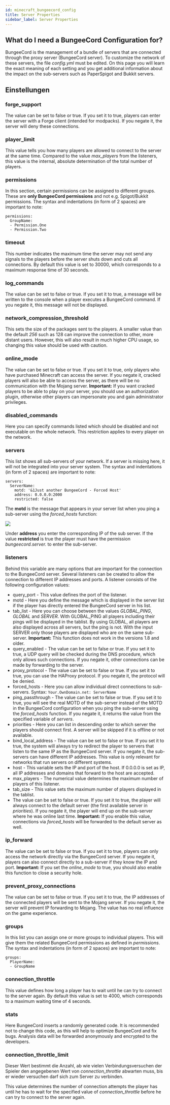 ```yaml
---
id: minecraft_bungeecord_config
title: Server Properties
sidebar_label: Server Properties
---
```


## What do I need a BungeeCord Configuration for?

BungeeCord is the management of a bundle of servers that are connected through the proxy server (BungeeCord server). To customize the network of these servers, the file *config.yml* must be edited. On this page you will learn the exact meaning of each setting and you get additional information about the impact on the sub-servers such as PaperSpigot and Bukkit servers.

## Einstellungen

### forge_support

The value can be set to false or true. If you set it to true, players can enter the server with a Forge client (intended for modpacks). If you negate it, the server will deny these connections.

### player_limit

This value tells you how many players are allowed to connect to the server at the same time. Compared to the value *max_players* from the listeners, this value is the internal, absolute determination of the total number of players.

### permissions

In this section, certain permissions can be assigned to different groups. These are **only BungeeCord permissions** and not e.g. Spigot/Bukkit permissions.
The syntax and indentations (in form of 2 spaces) are important to note:
```
permissions:
  GroupName:
  - Permission.One
  - Permission.Two
```

### timeout

This number indicates the maximum time the server may not send any signals to the players before the server shuts down and cuts all connections. By default this value is set to 30000, which corresponds to a maximum response time of 30 seconds. 

### log_commands

The value can be set to false or true. If you set it to true, a message will be written to the console when a player executes a BungeeCord command. If you negate it, this message will not be displayed.

### network_compression_threshold

This sets the size of the packages sent to the players. A smaller value than the default *256* such as 128 can improve the connection to other, more distant users. However, this will also result in much higher CPU usage, so changing this value should be used with caution.

### online_mode

The value can be set to false or true. If you set it to true, only players who have purchased Minecraft can access the server. If you negate it, cracked players will also be able to access the server, as there will be no communication with the Mojang server.
**Important:** If you want cracked players to be able to play on your server, you should use an authorization plugin, otherwise other players can impersonate you and gain administrator privileges.

### disabled_commands

Here you can specify commands listed which should be disabled and not executable on the whole network. This restriction applies to every player on the network.

### servers

This list shows all sub-servers of your network. If a server is missing here, it will not be integrated into your server system.
The syntax and indentations (in form of 2 spaces) are important to note:
```
servers:
  ServerName:
    motd: '&1Just another BungeeCord - Forced Host'
    address: 0.0.0.0:2000
    restricted: false
```
The **motd** is the message that appears in your server list when you ping a sub-server using the *forced_hosts* function:

![](https://screensaver01.zap-hosting.com/index.php/s/Ajdd2HCdSHeKLa5/preview)

Under **address** you enter the corresponding IP of the sub server. If the value **restricted** is true the player must have the permission *bungeecord.server.<ServerName>* to enter the sub-server.


### listeners

Behind this variable are many options that are important for the connection to the BungeeCord server. Several listeners can be created to allow the connection to different IP addresses and ports. A listener consists of the following configuration values:
* query_port - This value defines the port of the listener.
* motd - Here you define the message which is displayed in the server list if the player has directly entered the BungeeCord server in his list.
* tab_list - Here you can choose between the values *GLOBAL_PING*, *GLOBAL* and *SERVER*. With GLOBAL_PING all players including their pings will be displayed in the tablist. By using GLOBAL, all players are also displayed across all servers, but the ping is not. With the input SERVER only those players are displayed who are on the same sub-server. **Important:** This function does not work in the versions 1.8 and older.
* query_enabled - The value can be set to false or true. If you set it to true, a UDP query will be checked during the DNS procedure, which only allows such connections. If you negate it, other connections can be made by forwarding to the server.
* proxy_protocol - The value can be set to false or true. If you set it to true, you can use the HAProxy protocol. If you negate it, the protocol will be denied.
* forced_hosts - Here you can allow individual direct connections to sub-servers. Syntax: `Your.OwnDomain.net: ServerName`
* ping_passthrough - The value can be set to false or true. If you set it to true, you will see the real MOTD of the sub-server instead of the MOTD in the BungeeCord configuration when you ping the sub-server using the *forced_hosts* function. If you negate it, it returns the value from the specified variable of *servers*.
* priorities - Here you can list in descending order to which server the players should connect first. A server will be skipped if it is offline or not available.
* bind_local_address - The value can be set to false or true. If you set it to true, the system will always try to redirect the player to servers that listen to the same IP as the BungeeCord server. If you negate it, the sub-servers can have different IP addresses. This value is only relevant for networks that run servers on different systems.
* host - This variable sets the IP and port of the host. If 0.0.0.0 is set as IP, all IP addresses and domains that forward to the host are accepted.
* max_players - The numerical value determines the maximum number of players of this listener.
* tab_size - This value sets the maximum number of players displayed in the tablist.
* The value can be set to false or true. If you set it to true, the player will always connect to the default server (the first available server in *priorities*). If you negate it, the player will end up on the sub-server where he was online last time. **Important:** If you enable this value, connections via *forced_hosts* will be forwarded to the default server as well.

### ip_forward

The value can be set to false or true. If you set it to true, players can only access the network directly via the BungeeCord server. If you negate it, players can also connect directly to a sub-server if they know the IP and port.
**Important:** If you set the *online_mode* to true, you should also enable this function to close a security hole.

### prevent_proxy_connections

The value can be set to false or true. If you set it to true, the IP addresses of the connected players will be sent to the Mojang server. If you negate it, the server will prevent IP forwarding to Mojang.
The value has no real influence on the game experience.

### groups

In this list you can assign one or more groups to individual players. This will give them the related BungeeCord permissions as defined in *permissions*.
The syntax and indentations (in form of 2 spaces) are important to note:
```
groups:
  PlayerName:
  - GroupName
```

### connection_throttle

This value defines how long a player has to wait until he can try to connect to the server again. By default this value is set to 4000, which corresponds to a maximum waiting time of 4 seconds.

### stats

Here BungeeCord inserts a randomly generated code. It is recommended not to change this code, as this will help to optimize BungeeCord and fix bugs. Analysis data will be forwarded anonymously and encrypted to the developers.

### connection_throttle_limit

Dieser Wert bestimmt die Anzahl, ab wie vielen Verbindungsversuchen der Spieler den angegebenen Wert von *connection_throttle* abwarten muss, bis er wieder versuchen darf sich zum Server zu verbinden.

This value determines the number of connection attempts the player has until he has to wait for the specified value of *connection_throttle* before he can try to connect to the server again.
